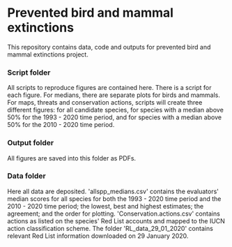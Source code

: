 # Prevented bird and mammal extinctions
This repository contains data, code and outputs for prevented bird and mammal extinctions project.

### Script folder
All scripts to reproduce figures are contained here. There is a script for each figure. For medians, there are separate plots for birds and mammals. For maps, threats and conservation actions, scripts will create three different figures: for all candidate species, for species with a median above 50% for the 1993 - 2020 time period, and for species with a median above 50% for the 2010 - 2020 time period. 

### Output folder
All figures are saved into this folder as PDFs.

### Data folder
Here all data are deposited. 'allspp_medians.csv' contains the evaluators' median scores for all species for both the 1993 - 2020 time period and the 2010 - 2020 time period; the lowest, best and highest estimates; the agreement; and the order for plotting. 'Conservation.actions.csv' contains actions as listed on the species' Red List accounts and mapped to the IUCN action classification scheme. The folder 'RL_data_29_01_2020' contains relevant Red List information downloaded on 29 January 2020.
